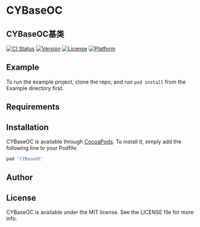 # CYBaseOC
## CYBaseOC基类

[![CI Status](https://img.shields.io/travis/787984594@qq.com/CYBaseOC.svg?style=flat)](https://travis-ci.org/787984594@qq.com/CYBaseOC)
[![Version](https://img.shields.io/cocoapods/v/CYBaseOC.svg?style=flat)](https://cocoapods.org/pods/CYBaseOC)
[![License](https://img.shields.io/cocoapods/l/CYBaseOC.svg?style=flat)](https://cocoapods.org/pods/CYBaseOC)
[![Platform](https://img.shields.io/cocoapods/p/CYBaseOC.svg?style=flat)](https://cocoapods.org/pods/CYBaseOC)

## Example

To run the example project, clone the repo, and run `pod install` from the Example directory first.

## Requirements

## Installation

CYBaseOC is available through [CocoaPods](https://cocoapods.org). To install
it, simply add the following line to your Podfile:

```ruby
pod 'CYBaseOC'
```

## Author



## License

CYBaseOC is available under the MIT license. See the LICENSE file for more info.
